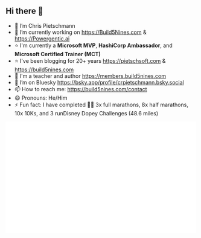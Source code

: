 ## Hi there 👋

- 🔭 I’m Chris Pietschmann
- 🔭 I’m currently working on <https://Build5Nines.com> & <https://Powergentic.ai>
- ⭐ I'm currently a **Microsoft MVP**, **HashiCorp Ambassador**, and **Microsoft Certified Trainer (MCT)**
- ⭐ I've been blogging for 20+  years <https://pietschsoft.com> & <https://build5nines.com>
- 💬 I'm a teacher and author <https://members.build5nines.com>
- 💬 I’m on Bluesky <https://bsky.app/profile/crpietschmann.bsky.social>
- 📫 How to reach me: <https://build5nines.com/contact>
- 😄 Pronouns: He/Him
- ⚡ Fun fact: I have completed 🏃‍♂️ 3x full marathons, 8x half marathons, 10x 10Ks, and 3 runDisney Dopey Challenges (48.6 miles)
<!--
- 🌱 I’m currently learning ...
- 👯 I’m looking to collaborate on ...
- 🤔 I’m looking for help with ...
- 💬 Ask me about ...
-->

<img src="https://github.com/crpietschmann/github-stats/blob/master/generated/overview.svg#gh-light-mode-only" />
<!--<img src="https://github.com/crpietschmann/github-stats/blob/master/generated/languages.svg#gh-light-mode-only" />-->
